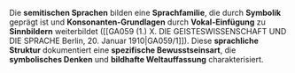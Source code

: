 
Die **semitischen Sprachen** bilden eine **Sprachfamilie**, die durch **Symbolik** geprägt ist und **Konsonanten-Grundlagen** durch **Vokal-Einfügung** zu **Sinnbildern** weiterbildet ([[GA059 (1.) X. DIE GEISTESWISSENSCHAFT UND DIE SPRACHE Berlin, 20. Januar 1910|GA059/1]]). Diese **sprachliche Struktur** dokumentiert eine **spezifische Bewusstseinsart**, die **symbolisches Denken** und **bildhafte Weltauffassung** charakterisiert.
